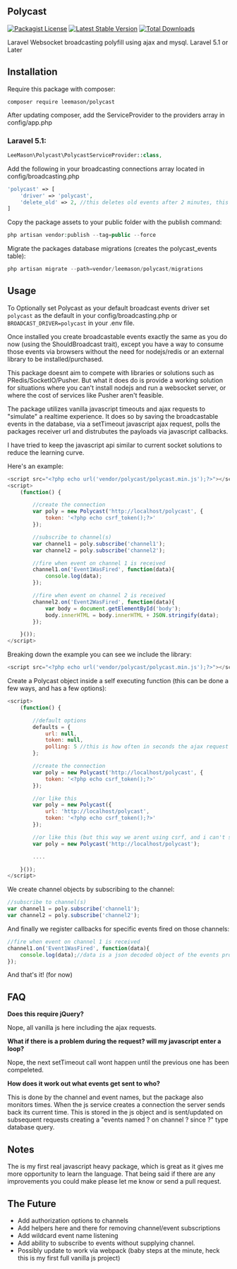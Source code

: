 ## Polycast
[![Packagist License](https://poser.pugx.org/leemason/polycast/license.png)](http://choosealicense.com/licenses/mit/)
[![Latest Stable Version](https://poser.pugx.org/leemason/polycast/version.png)](https://packagist.org/packages/leemason/polycast)
[![Total Downloads](https://poser.pugx.org/leemason/polycast/d/total.png)](https://packagist.org/packages/leemason/polycast)

Laravel Websocket broadcasting polyfill using ajax and mysql. Laravel 5.1 or Later

## Installation

Require this package with composer:

```
composer require leemason/polycast
```

After updating composer, add the ServiceProvider to the providers array in config/app.php

### Laravel 5.1:

```php
LeeMason\Polycast\PolycastServiceProvider::class,
```

Add the following in your broadcasting connections array located in config/broadcasting.php

```php
'polycast' => [
    'driver' => 'polycast',
    'delete_old' => 2, //this deletes old events after 2 minutes, this can be changed to leave them in the db longer if required.
]
```

Copy the package assets to your public folder with the publish command:

```php
php artisan vendor:publish --tag=public --force
```

Migrate the packages database migrations (creates the polycast_events table):

```php
php artisan migrate --path=vendor/leemason/polycast/migrations
```

## Usage

To Optionally set Polycast as your default broadcast events driver set ```polycast``` as the default in your config/broadcasting.php or ```BROADCAST_DRIVER=polycast``` in your .env file.

Once installed you create broadcastable events exactly the same as you do now (using the ShouldBroadcast trait), except you have a way to consume those events via browsers without the need for nodejs/redis or an external library to be installed/purchased.

This package doesnt aim to compete with libraries or solutions such as PRedis/SocketIO/Pusher.
But what it does do is provide a working solution for situations where you can't install nodejs and run a websocket server, or where the cost of services like Pusher aren't feasible.

The package utilizes vanilla javascript timeouts and ajax requests to "simulate" a realtime experience.
It does so by saving the broadcastable events in the database, via a setTimeout javascript ajax request, polls the packages receiver url and distrubutes the payloads via javascript callbacks.

I have tried to keep the javascript api similar to current socket solutions to reduce the learning curve.

Here's an example:

```javascript
<script src="<?php echo url('vendor/polycast/polycast.min.js');?>"></script>
<script>
    (function() {

        //create the connection
        var poly = new Polycast('http://localhost/polycast', {
            token: '<?php echo csrf_token();?>'
        });

        //subscribe to channel(s)
        var channel1 = poly.subscribe('channel1');
        var channel2 = poly.subscribe('channel2');

        //fire when event on channel 1 is received
        channel1.on('Event1WasFired', function(data){
            console.log(data);
        });

        //fire when event on channel 2 is received
        channel2.on('Event2WasFired', function(data){
            var body = document.getElementById('body');
            body.innerHTML = body.innerHTML + JSON.stringify(data);
        });

    }());
</script>
```

Breaking down the example you can see we include the library:

```javascript
<script src="<?php echo url('vendor/polycast/polycast.min.js');?>"></script>
```

Create a Polycast object inside a self executing function (this can be done a few ways, and has a few options):

```javascript
<script>
    (function() {

        //default options
        defaults = {
            url: null,
            token: null,
            polling: 5 //this is how often in seconds the ajax request is made, make sure its less than the (delete_old * 60) connection config value or events may get deleted before consumed.
        };

        //create the connection
        var poly = new Polycast('http://localhost/polycast', {
            token: '<?php echo csrf_token();?>'
        });

        //or like this
        var poly = new Polycast({
            url: 'http://localhost/polycast',
            token: '<?php echo csrf_token();?>'
        });

        //or like this (but this way we arent using csrf, and i can't see a good reason not to)
        var poly = new Polycast('http://localhost/polycast');

        ....

    }());
</script>
```

We create channel objects by subscribing to the channel:

```javascript
//subscribe to channel(s)
var channel1 = poly.subscribe('channel1');
var channel2 = poly.subscribe('channel2');
```

And finally we register callbacks for specific events fired on those channels:

```javascript
//fire when event on channel 1 is received
channel1.on('Event1WasFired', function(data){
    console.log(data);//data is a json decoded object of the events properties
});
```

And that's it! (for now)

## FAQ

**Does this require jQuery?**

Nope, all vanilla js here including the ajax requests.

**What if there is a problem during the request? will my javascript enter a loop?**

Nope, the next setTimeout call wont happen until the previous one has been compeleted.

**How does it work out what events get sent to who?**

This is done by the channel and event names, but the package also monitors times.
When the js service creates a connection the server sends back its current time.
This is stored in the js object and is sent/updated on subsequent requests creating a "events named ? on channel ? since ?" type database query.

## Notes

The is my first real javascript heavy package, which is great as it gives me more opportunity to learn the language.
That being said if there are any improvements you could make please let me know or send a pull request.

## The Future

- Add authorization options to channels
- Add helpers here and there for removing channel/event subscriptions
- Add wildcard event name listening
- Add ability to subscribe to events without supplying channel.
- Possibly update to work via webpack (baby steps at the minute, heck this is my first full vanilla js project)


